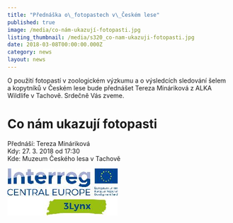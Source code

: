 ```yaml
---
title: "Přednáška o\_fotopastech v\_Českém lese"
published: true
image: /media/co-nám-ukazují-fotopasti.jpg
listing_thumbnail: /media/s320_co-nam-ukazuji-fotopasti.jpg
date: 2018-03-08T00:00:00.000Z
category: news
layout: news
---
```

O použití fotopastí v zoologickém výzkumu a o výsledcích sledování šelem
a kopytníků v Českém lese bude přednášet Tereza Mináriková z ALKA
Wildlife v Tachově. Srdečně Vás zveme.

# Co nám ukazují fotopasti

Přednáší: Tereza Mináriková\
Kdy: 27. 3. 2018 od 17:30\
Kde: Muzeum Českého lesa v Tachově

<div class="clearfix"></div>

![](/media/s250_13lynx_cmyk.jpg)
